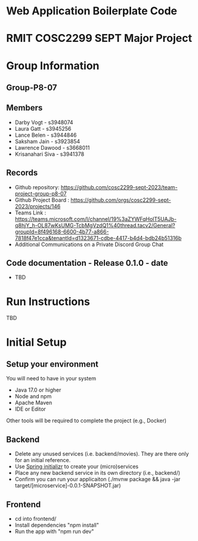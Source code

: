 # Web Application Boilerplate Code

# RMIT COSC2299 SEPT Major Project

# Group Information

## Group-P8-07

## Members
* Darby Vogt - s3948074
* Laura Gatt - s3945256
* Lance Belen - s3944846
* Saksham Jain - s3923854
* Lawrence Dawood - s3668011
* Krisanahari Siva - s3941378

## Records

* Github repository: https://github.com/cosc2299-sept-2023/team-project-group-p8-07
* Github Project Board : https://github.com/orgs/cosc2299-sept-2023/projects/146
* Teams Link : https://teams.microsoft.com/l/channel/19%3aZYWFqHolT5UAJb-q8hjY_h-OL87wKsUMG-TcbMgVzdQ1%40thread.tacv2/General?groupId=8f496168-6600-4b77-a866-7818f47e1cca&tenantId=d1323671-cdbe-4417-b4d4-bdb24b51316b
* Additional Communications on a Private Discord Group Chat

	
## Code documentation - Release 0.1.0 - date
* TBD
  
# Run Instructions
TBD

# Initial Setup

## Setup your environment 
You will need to have in your system

- Java 17.0 or higher
- Node and npm
- Apache Maven
- IDE or Editor

Other tools will be required to complete the project (e.g., Docker)

## Backend

- Delete any unused services (i.e. backend/movies). They are there only for an initial reference.
- Use [Spring initializr](https://start.spring.io/) to create your (micro)services
- Place any new backend service in its own directory (i.e., backend/<service-name>)
- Confirm you can run your applicaiton (./mvnw package && java -jar target/[microservice]-0.0.1-SNAPSHOT.jar)

## Frontend
- cd into frontend/
- Install dependencies "npm install"
- Run the app with "npm run dev"




